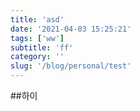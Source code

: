 ```yaml
---
title: 'asd'
date: '2021-04-03 15:25:21'
tags: ['ww']
subtitle: 'ff'
category: ''
slug: '/blog/personal/test'
---
```


##하이